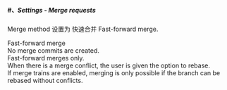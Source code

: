 ##### #、Settings - Merge requests

Merge method 设置为 快速合并 Fast-forward merge.  

Fast-forward merge  
No merge commits are created.  
Fast-forward merges only.  
When there is a merge conflict, the user is given the option to rebase.  
If merge trains are enabled, merging is only possible if the branch can be rebased without conflicts.
